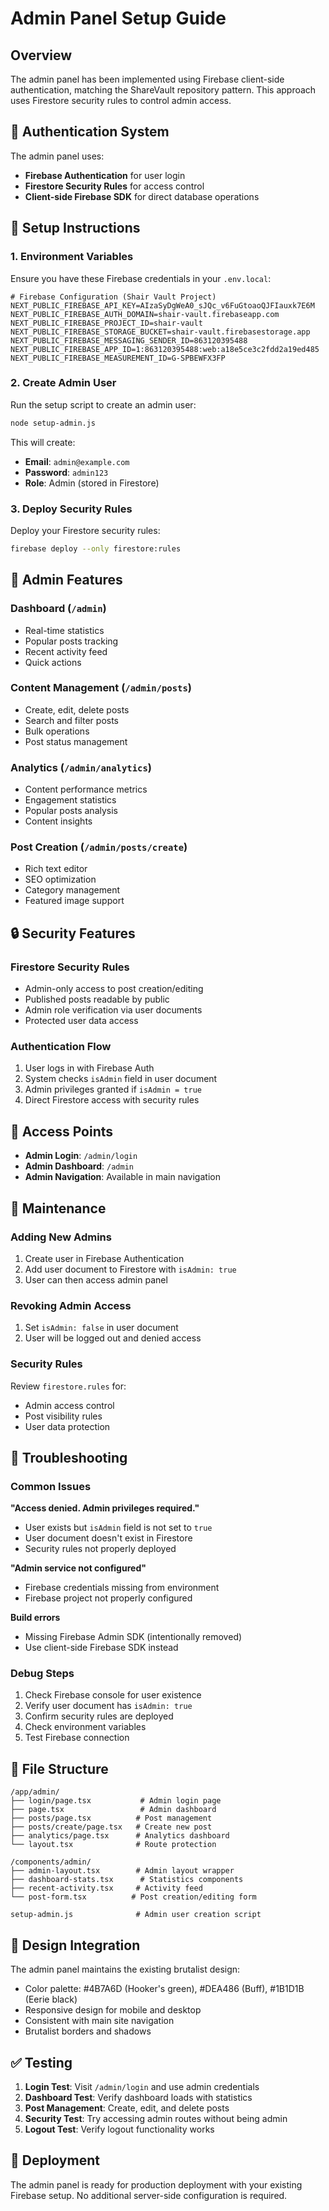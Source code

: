 # Admin Panel Setup Guide

## Overview

The admin panel has been implemented using Firebase client-side authentication, matching the ShareVault repository pattern. This approach uses Firestore security rules to control admin access.

## 🔐 Authentication System

The admin panel uses:
- **Firebase Authentication** for user login
- **Firestore Security Rules** for access control
- **Client-side Firebase SDK** for direct database operations

## 🚀 Setup Instructions

### 1. Environment Variables

Ensure you have these Firebase credentials in your `.env.local`:

```env
# Firebase Configuration (Shair Vault Project)
NEXT_PUBLIC_FIREBASE_API_KEY=AIzaSyDgWeA0_sJQc_v6FuGtoaoQJFIauxk7E6M
NEXT_PUBLIC_FIREBASE_AUTH_DOMAIN=shair-vault.firebaseapp.com
NEXT_PUBLIC_FIREBASE_PROJECT_ID=shair-vault
NEXT_PUBLIC_FIREBASE_STORAGE_BUCKET=shair-vault.firebasestorage.app
NEXT_PUBLIC_FIREBASE_MESSAGING_SENDER_ID=863120395488
NEXT_PUBLIC_FIREBASE_APP_ID=1:863120395488:web:a18e5ce3c2fdd2a19ed485
NEXT_PUBLIC_FIREBASE_MEASUREMENT_ID=G-SPBEWFX3FP
```

### 2. Create Admin User

Run the setup script to create an admin user:

```bash
node setup-admin.js
```

This will create:
- **Email**: `admin@example.com`
- **Password**: `admin123`
- **Role**: Admin (stored in Firestore)

### 3. Deploy Security Rules

Deploy your Firestore security rules:

```bash
firebase deploy --only firestore:rules
```

## 🎯 Admin Features

### **Dashboard** (`/admin`)
- Real-time statistics
- Popular posts tracking
- Recent activity feed
- Quick actions

### **Content Management** (`/admin/posts`)
- Create, edit, delete posts
- Search and filter posts
- Bulk operations
- Post status management

### **Analytics** (`/admin/analytics`)
- Content performance metrics
- Engagement statistics
- Popular posts analysis
- Content insights

### **Post Creation** (`/admin/posts/create`)
- Rich text editor
- SEO optimization
- Category management
- Featured image support

## 🔒 Security Features

### **Firestore Security Rules**
- Admin-only access to post creation/editing
- Published posts readable by public
- Admin role verification via user documents
- Protected user data access

### **Authentication Flow**
1. User logs in with Firebase Auth
2. System checks `isAdmin` field in user document
3. Admin privileges granted if `isAdmin = true`
4. Direct Firestore access with security rules

## 📱 Access Points

- **Admin Login**: `/admin/login`
- **Admin Dashboard**: `/admin`
- **Admin Navigation**: Available in main navigation

## 🔧 Maintenance

### **Adding New Admins**
1. Create user in Firebase Authentication
2. Add user document to Firestore with `isAdmin: true`
3. User can then access admin panel

### **Revoking Admin Access**
1. Set `isAdmin: false` in user document
2. User will be logged out and denied access

### **Security Rules**
Review `firestore.rules` for:
- Admin access control
- Post visibility rules
- User data protection

## 🐛 Troubleshooting

### **Common Issues**

**"Access denied. Admin privileges required."**
- User exists but `isAdmin` field is not set to `true`
- User document doesn't exist in Firestore
- Security rules not properly deployed

**"Admin service not configured"**
- Firebase credentials missing from environment
- Firebase project not properly configured

**Build errors**
- Missing Firebase Admin SDK (intentionally removed)
- Use client-side Firebase SDK instead

### **Debug Steps**
1. Check Firebase console for user existence
2. Verify user document has `isAdmin: true`
3. Confirm security rules are deployed
4. Check environment variables
5. Test Firebase connection

## 📁 File Structure

```
/app/admin/
├── login/page.tsx           # Admin login page
├── page.tsx                 # Admin dashboard
├── posts/page.tsx          # Post management
├── posts/create/page.tsx   # Create new post
├── analytics/page.tsx      # Analytics dashboard
└── layout.tsx              # Route protection

/components/admin/
├── admin-layout.tsx        # Admin layout wrapper
├── dashboard-stats.tsx      # Statistics components
├── recent-activity.tsx     # Activity feed
└── post-form.tsx          # Post creation/editing form

setup-admin.js              # Admin user creation script
```

## 🎨 Design Integration

The admin panel maintains the existing brutalist design:
- Color palette: #4B7A6D (Hooker's green), #DEA486 (Buff), #1B1D1B (Eerie black)
- Responsive design for mobile and desktop
- Consistent with main site navigation
- Brutalist borders and shadows

## ✅ Testing

1. **Login Test**: Visit `/admin/login` and use admin credentials
2. **Dashboard Test**: Verify dashboard loads with statistics
3. **Post Management**: Create, edit, and delete posts
4. **Security Test**: Try accessing admin routes without being admin
5. **Logout Test**: Verify logout functionality works

## 🚀 Deployment

The admin panel is ready for production deployment with your existing Firebase setup. No additional server-side configuration is required.